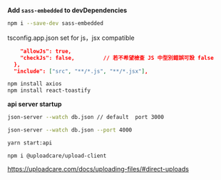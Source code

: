 

**Add `sass-embedded` to devDependencies**
```bash
npm i --save-dev sass-embedded
```


tsconfig.app.json set for js，jsx compatible
```JSON
    "allowJs": true,
    "checkJs": false,         // 若不希望檢查 JS 中型別錯誤可設 false
  },
  "include": ["src", "**/*.js", "**/*.jsx"],
```


```bash
npm install axios
npm install react-toastify

```

**api server startup**
```bash
json-server --watch db.json // default  port 3000

json-server --watch db.json --port 4000

yarn start:api
```


```
npm i @uploadcare/upload-client
```

https://uploadcare.com/docs/uploading-files/#direct-uploads